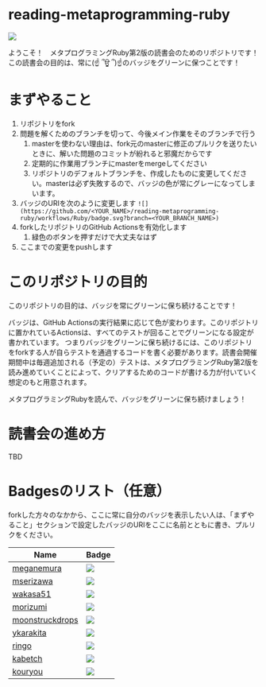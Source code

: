 # reading-metaprogramming-ruby

![](https://github.com/ykarakita/reading-metaprogramming-ruby/workflows/Ruby/badge.svg)

ようこそ！　メタプログラミングRuby第2版の読書会のためのリポジトリです！
この読書会の目的は、常に(☝ ՞ਊ ՞)☝のバッジをグリーンに保つことです！

# まずやること

1. リポジトリをfork
2. 問題を解くためのブランチを切って、今後メイン作業をそのブランチで行う
    1. masterを使わない理由は、fork元のmasterに修正のプルリクを送りたいときに、解いた問題のコミットが紛れると邪魔だからです
    2. 定期的に作業用ブランチにmasterをmergeしてください
    3. リポジトリのデフォルトブランチを、作成したものに変更してください。masterは必ず失敗するので、バッジの色が常にグレーになってしまいます。
3. バッジのURIを次のように変更します `![](https://github.com/<YOUR_NAME>/reading-metaprogramming-ruby/workflows/Ruby/badge.svg?branch=<YOUR_BRANCH_NAME>)`
4. forkしたリポジトリのGitHub Actionsを有効化します
    1. 緑色のボタンを押すだけで大丈夫なはず
5. ここまでの変更をpushします

# このリポジトリの目的

このリポジトリの目的は、バッジを常にグリーンに保ち続けることです！

バッジは、GitHub Actionsの実行結果に応じて色が変わります。このリポジトリに置かれているActionsは、すべてのテストが回ることでグリーンになる設定が書かれています。
つまりバッジをグリーンに保ち続けるには、このリポジトリをforkする人が自らテストを通過するコードを書く必要があります。読書会開催期間中は毎週追加される（予定の）テストは、メタプログラミングRuby第2版を読み進めていくことによって、クリアするためのコードが書ける力が付いていく想定のもと用意されます。

メタプログラミングRubyを読んで、バッジをグリーンに保ち続けましょう！

# 読書会の進め方

TBD

# Badgesのリスト（任意）

forkした方々のなかから、ここに常に自分のバッジを表示したい人は、「まずやること」セクションで設定したバッジのURIをここに名前とともに書き、プルリクをください。

| Name | Badge |
| ---- | ----- |
| [meganemura](https://github.com/meganemura) | ![](https://github.com/meganemura/reading-metaprogramming-ruby/workflows/Ruby/badge.svg?branch=solve) |
| [mserizawa](https://github.com/mserizawa) | ![](https://github.com/mserizawa/reading-metaprogramming-ruby/workflows/Ruby/badge.svg?branch=answer) |
| [wakasa51](https://github.com/wakasa51) | ![](https://github.com/wakasa51/reading-metaprogramming-ruby/workflows/Ruby/badge.svg?branch=solve) |
| [morizumi](https://github.com/t-mori23) | ![](https://github.com/t-mori23/reading-metaprogramming-ruby/workflows/Ruby/badge.svg?branch=kotae) |
| [moonstruckdrops](https://github.com/moonstruckdrops) | ![](https://github.com/moonstruckdrops/reading-metaprogramming-ruby/workflows/Ruby/badge.svg?branch=solve) |
| [ykarakita](https://github.com/ykarakita) | ![](https://github.com/ykarakita/reading-metaprogramming-ruby/workflows/Ruby/badge.svg?branch=solve) |
| [ringo](https://github.com/aomoriringo) | ![](https://github.com/aomoriringo/reading-metaprogramming-ruby/workflows/Ruby/badge.svg?branch=solve) |
| [kabetch](https://github.com/MasafumiKabe) | ![](https://github.com/MasafumiKabe/reading-metaprogramming-ruby/workflows/Ruby/badge.svg?branch=solve) |
| [kouryou](https://github.com/kouryou) | ![](https://github.com/kouryou/reading-metaprogramming-ruby/workflows/Ruby/badge.svg?branch=solve) |
